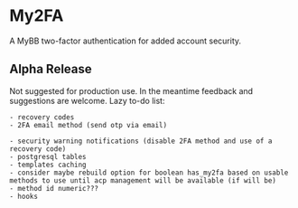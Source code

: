 # My2FA

A MyBB two-factor authentication for added account security.

## Alpha Release

Not suggested for production use. In the meantime feedback and suggestions are welcome. Lazy to-do list:

```
- recovery codes
- 2FA email method (send otp via email)

- security warning notifications (disable 2FA method and use of a recovery code)
- postgresql tables
- templates caching
- consider maybe rebuild option for boolean has_my2fa based on usable methods to use until acp management will be available (if will be)
- method id numeric???
- hooks
```


